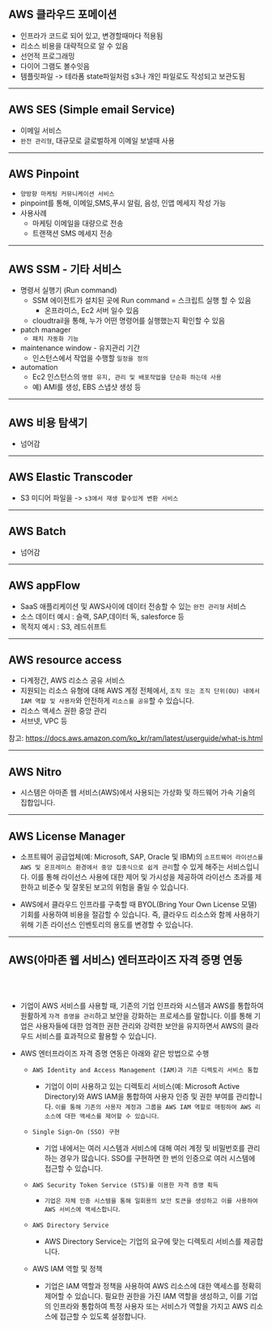 ## AWS 클라우드 포메이션

- 인프라가 코드로 되어 있고, 변경할때마다 적용됨
- 리소스 비용을 대략적으로 알 수 있음
- 선언적 프로그래밍
- 다이어 그램도 볼수잇음
- 템플릿파일 -> 테라폼 state파일처럼 s3나 개인 파일로도 작성되고 보관도됨


-------------------------------
## AWS SES (Simple email Service)

- 이메일 서비스
- `완전 관리형`, 대규모로 글로벌하게 이메일 보낼때 사용


----------------------------------------------
## AWS Pinpoint

- `양방향 마케팅 커뮤니케이션 서비스`
- pinpoint를 통해, 이메일,SMS,푸시 알림, 음성, 인앱 메세지 작성 가능
- 사용사례
  - 마케팅 이메일을 대량으로 전송
  - 트랜잭션 SMS 메세지 전송

--------------------------------------
## AWS SSM - 기타 서비스

- 명령서 실행기 (Run command)
  - SSM 에이전트가 설치된 곳에 Run command = 스크립트 실행 할 수 있음
    - 온프라미스, Ec2 서버 일수 있음
  - cloudtrail을 통해, 누가 어떤 명령어를 실행했는지 확인할 수 있음
- patch manager
  - `패치 자동화 기능`
- maintenance window - 유지관리 기간
  - 인스턴스에서 작업을 수행할 `일정을 정의`
- automation
  - Ec2 인스턴스의 `명령 유지, 관리 및 배포작업을 단순화 하는데 사용`
  - 예) AMI를 생성, EBS 스냅샷 생성 등

-------------------------------------
## AWS 비용 탐색기

- 넘어감


-----------------------------
## AWS Elastic Transcoder

- S3 미디어 파일을 -> `s3에서 재생 할수있게 변환 서비스` 


----------------------------
## AWS Batch

- 넘어감

----------------------------
## AWS appFlow

- SaaS 애플리케이션 및 AWS사이에 데이터 전송할 수 있는 `완전 관리형` 서비스
- 소스 데이터 예시 : 슬랙, SAP,데이터 독, salesforce 등
- 목적지 예시 : S3, 레드쉬프트


----------------------------------
## AWS resource access

- 다계정간, AWS 리소스 공유 서비스
- 지원되는 리소스 유형에 대해 AWS 계정 전체에서, `조직 또는 조직 단위(OU) 내에서 IAM 역할 및 사용자`와 안전하게 `리소스를 공유`할 수 있습니다.
- 리소스 액세스 권한 중앙 관리
- 서브넷, VPC 등

참고:
https://docs.aws.amazon.com/ko_kr/ram/latest/userguide/what-is.html

-----------------------------------------
## AWS Nitro 

- 시스템은 아마존 웹 서비스(AWS)에서 사용되는 가상화 및 하드웨어 가속 기술의 집합입니다. 


-----------------------------------
## AWS License Manager 


- 소프트웨어 공급업체(예: Microsoft, SAP, Oracle 및 IBM)의 `소프트웨어 라이선스를 AWS 및 온프레미스 환경에서 중앙 집중식으로 쉽게 관리`할 수 있게 해주는 서비스입니다. 이를 통해 라이선스 사용에 대한 제어 및 가시성을 제공하여 라이선스 초과를 제한하고 비준수 및 잘못된 보고의 위험을 줄일 수 있습니다.

- AWS에서 클라우드 인프라를 구축할 때 BYOL(Bring Your Own License 모델) 기회를 사용하여 비용을 절감할 수 있습니다. 즉, 클라우드 리소스와 함께 사용하기 위해 기존 라이선스 인벤토리의 용도를 변경할 수 있습니다.


-----------------------------------------------

## AWS(아마존 웹 서비스) 엔터프라이즈 자격 증명 연동

<br><br>

- 기업이 AWS 서비스를 사용할 때, 기존의 기업 인프라와 시스템과 AWS를 통합하여 원활하게 `자격 증명을 관리`하고 보안을 강화하는 프로세스를 말합니다. 이를 통해 기업은 사용자들에 대한 엄격한 권한 관리와 강력한 보안을 유지하면서 AWS의 클라우드 서비스를 효과적으로 활용할 수 있습니다.

- AWS 엔터프라이즈 자격 증명 연동은 아래와 같은 방법으로 수행

  - `AWS Identity and Access Management (IAM)과 기존 디렉토리 서비스 통합`
    -  기업이 이미 사용하고 있는 디렉토리 서비스(예: Microsoft Active Directory)와 AWS IAM을 통합하여 사용자 인증 및 권한 부여를 관리합니다. `이를 통해 기존의 사용자 계정과 그룹을 AWS IAM 역할로 매핑하여 AWS 리소스에 대한 액세스를 제어할 수 있습니다`.


  - `Single Sign-On (SSO) 구현`
    - 기업 내에서는 여러 시스템과 서비스에 대해 여러 계정 및 비밀번호를 관리하는 경우가 많습니다. SSO를 구현하면 한 번의 인증으로 여러 시스템에 접근할 수 있습니다. 


  - `AWS Security Token Service (STS)를 이용한 자격 증명 획득`
    - `기업은 자체 인증 시스템을 통해 일회용의 보안 토큰을 생성하고 이를 사용하여 AWS 서비스에 액세스합니다`. 

  - `AWS Directory Service`
    - AWS Directory Service는 기업의 요구에 맞는 디렉토리 서비스를 제공합니다. 


  - AWS IAM 역할 및 정책
    - 기업은 IAM 역할과 정책을 사용하여 AWS 리소스에 대한 액세스를 정확히 제어할 수 있습니다. 필요한 권한을 가진 IAM 역할을 생성하고, 이를 기업의 인프라와 통합하여 특정 사용자 또는 서비스가 역할을 가지고 AWS 리소스에 접근할 수 있도록 설정합니다.





























